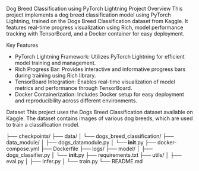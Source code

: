 Dog Breed Classification using PyTorch Lightning
Project Overview
This project implements a dog breed classification model using PyTorch Lightning, trained on the Dogs Breed Classification dataset from Kaggle. It features real-time progress visualization using Rich, model performance tracking with TensorBoard, and a Docker container for easy deployment.

Key Features
- PyTorch Lightning Framework: Utilizes PyTorch Lightning for efficient model training and management.
- Rich Progress Bar: Provides interactive and informative progress bars during training using Rich library.
- TensorBoard Integration: Enables real-time visualization of model metrics and performance through TensorBoard.
- Docker Containerization: Includes Docker setup for easy deployment and reproducibility across different environments.

Dataset
This project uses the Dogs Breed Classification dataset available on Kaggle. 
The dataset contains images of various dog breeds, which are used to train a classification model.


├── checkpoints/
├── data/
│   └── dogs_breed_classification/
├── data_module/
│   ├── dogs_datamodule.py
│   └── __init__.py
├── docker-compose.yml
├── Dockerfile
├── logs/
├── model/
│   ├── dogs_classifier.py
│   └── __init__.py
├── requirements.txt
├── utils/
│   ├── eval.py
│   ├── infer.py
│   └── train.py
└── README.md
